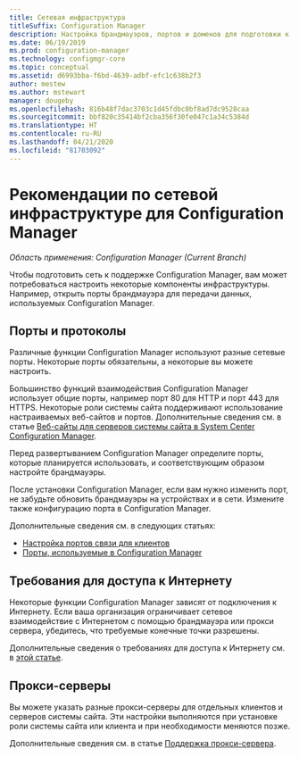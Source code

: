 ```yaml
---
title: Сетевая инфраструктура
titleSuffix: Configuration Manager
description: Настройка брандмауэров, портов и доменов для подготовки к взаимодействию с Configuration Manager.
ms.date: 06/19/2019
ms.prod: configuration-manager
ms.technology: configmgr-core
ms.topic: conceptual
ms.assetid: d6993bba-f6bd-4639-adbf-efc1c638b2f3
author: mestew
ms.author: mstewart
manager: dougeby
ms.openlocfilehash: 816b48f7dac3703c1d45fdbc0bf8ad7dc9528caa
ms.sourcegitcommit: bbf820c35414bf2cba356f30fe047c1a34c5384d
ms.translationtype: HT
ms.contentlocale: ru-RU
ms.lasthandoff: 04/21/2020
ms.locfileid: "81703092"
---
```

# <a name="network-infrastructure-considerations-for-configuration-manager"></a>Рекомендации по сетевой инфраструктуре для Configuration Manager

*Область применения: Configuration Manager (Current Branch)*

Чтобы подготовить сеть к поддержке Configuration Manager, вам может потребоваться настроить некоторые компоненты инфраструктуры. Например, открыть порты брандмауэра для передачи данных, используемых Configuration Manager.  

## <a name="ports-and-protocols"></a>Порты и протоколы

Различные функции Configuration Manager используют разные сетевые порты. Некоторые порты обязательны, а некоторые вы можете настроить.

Большинство функций взаимодействия Configuration Manager использует общие порты, например порт 80 для HTTP и порт 443 для HTTPS. Некоторые роли системы сайта поддерживают использование настраиваемых веб-сайтов и портов. Дополнительные сведения см. в статье [Веб-сайты для серверов системы сайта в System Center Configuration Manager](websites-for-site-system-servers.md).

Перед развертыванием Configuration Manager определите порты, которые планируется использовать, и соответствующим образом настройте брандмауэры.

После установки Configuration Manager, если вам нужно изменить порт, не забудьте обновить брандмауэры на устройствах и в сети. Измените также конфигурацию порта в Configuration Manager.

Дополнительные сведения см. в следующих статьях:

- [Настройка портов связи для клиентов](../../clients/deploy/configure-client-communication-ports.md)
- [Порты, используемые в Configuration Manager](../hierarchy/ports.md)


## <a name="internet-access-requirements"></a>Требования для доступа к Интернету

Некоторые функции Configuration Manager зависят от подключения к Интернету. Если ваша организация ограничивает сетевое взаимодействие с Интернетом с помощью брандмауэра или прокси сервера, убедитесь, что требуемые конечные точки разрешены.

Дополнительные сведения о требованиях для доступа к Интернету см. в [этой статье](internet-endpoints.md).


## <a name="proxy-servers"></a>Прокси-серверы

Вы можете указать разные прокси-серверы для отдельных клиентов и серверов системы сайта. Эти настройки выполняются при установке роли системы сайта или клиента и при необходимости меняются позже.

Дополнительные сведения см. в статье [Поддержка прокси-сервера](proxy-server-support.md).
